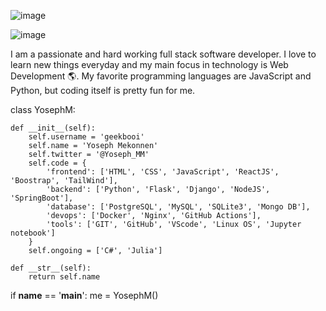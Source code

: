 ![image](https://user-images.githubusercontent.com/99346437/200465143-d0678ca6-08e1-4918-97cc-b30589323088.png)

![image](https://user-images.githubusercontent.com/99346437/200468719-6c7b7fae-193f-4f6c-83bc-309c020261f5.png)

I am a passionate and hard working full stack software developer. I love to learn new things everyday and my main focus in technology is Web Development 🌎. My favorite programming languages are JavaScript and Python, but coding itself is pretty fun for me.

class YosephM:

    def __init__(self):
        self.username = 'geekbooi'
        self.name = 'Yoseph Mekonnen'
        self.twitter = '@Yoseph_MM'
        self.code = {
            'frontend': ['HTML', 'CSS', 'JavaScript', 'ReactJS', 'Boostrap', 'TailWind'],
            'backend': ['Python', 'Flask', 'Django', 'NodeJS', 'SpringBoot'],
            'database': ['PostgreSQL', 'MySQL', 'SQLite3', 'Mongo DB'],
            'devops': ['Docker', 'Nginx', 'GitHub Actions'],
            'tools': ['GIT', 'GitHub', 'VScode', 'Linux OS', 'Jupyter notebook']
        }
        self.ongoing = ['C#', 'Julia']

    def __str__(self):
        return self.name


if __name__ == '__main__':
    me = YosephM()
